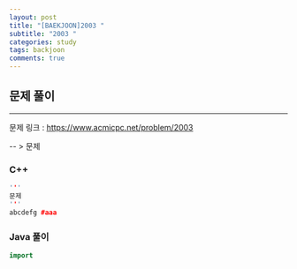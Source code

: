 ```yaml
---
layout: post
title: "[BAEKJOON]2003 "
subtitle: "2003 "
categories: study
tags: backjoon
comments: true
---
```


## 문제 풀이
-------------------
문제 링크 : https://www.acmicpc.net/problem/2003

-- > 문제

### C++
```C++
'''
문제
'''
abcdefg #aaa

```

### Java 풀이
```java
import

```